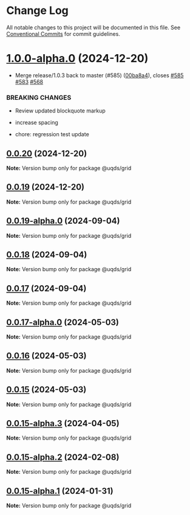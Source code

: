 # Change Log

All notable changes to this project will be documented in this file.
See [Conventional Commits](https://conventionalcommits.org) for commit guidelines.

# [1.0.0-alpha.0](https://github.com/uq-its-ss/design-system/compare/@uqds/grid@0.0.19-alpha.0...@uqds/grid@1.0.0-alpha.0) (2024-12-20)

- Merge release/1.0.3 back to master (#585) ([00ba8a4](https://github.com/uq-its-ss/design-system/commit/00ba8a439019ed08ab357499c758be419f50f150)), closes [#585](https://github.com/uq-its-ss/design-system/issues/585) [#583](https://github.com/uq-its-ss/design-system/issues/583) [#568](https://github.com/uq-its-ss/design-system/issues/568)

### BREAKING CHANGES

- Review updated blockquote markup

- increase spacing

- chore: regression test update

## [0.0.20](https://github.com/uq-its-ss/design-system/compare/@uqds/grid@0.0.19-alpha.0...@uqds/grid@0.0.20) (2024-12-20)

**Note:** Version bump only for package @uqds/grid

## [0.0.19](https://github.com/uq-its-ss/design-system/compare/@uqds/grid@0.0.19-alpha.0...@uqds/grid@0.0.19) (2024-12-20)

**Note:** Version bump only for package @uqds/grid

## [0.0.19-alpha.0](https://github.com/uq-its-ss/design-system/compare/@uqds/grid@0.0.18...@uqds/grid@0.0.19-alpha.0) (2024-09-04)

**Note:** Version bump only for package @uqds/grid

## [0.0.18](https://github.com/uq-its-ss/design-system/compare/@uqds/grid@0.0.17-alpha.0...@uqds/grid@0.0.18) (2024-09-04)

**Note:** Version bump only for package @uqds/grid

## [0.0.17](https://github.com/uq-its-ss/design-system/compare/@uqds/grid@0.0.17-alpha.0...@uqds/grid@0.0.17) (2024-09-04)

**Note:** Version bump only for package @uqds/grid

## [0.0.17-alpha.0](https://github.com/uq-its-ss/design-system/compare/@uqds/grid@0.0.15-alpha.3...@uqds/grid@0.0.17-alpha.0) (2024-05-03)

**Note:** Version bump only for package @uqds/grid

## [0.0.16](https://github.com/uq-its-ss/design-system/compare/@uqds/grid@0.0.15-alpha.3...@uqds/grid@0.0.16) (2024-05-03)

**Note:** Version bump only for package @uqds/grid

## [0.0.15](https://github.com/uq-its-ss/design-system/compare/@uqds/grid@0.0.15-alpha.3...@uqds/grid@0.0.15) (2024-05-03)

**Note:** Version bump only for package @uqds/grid

## [0.0.15-alpha.3](https://github.com/uq-its-ss/design-system/compare/@uqds/grid@0.0.15-alpha.2...@uqds/grid@0.0.15-alpha.3) (2024-04-05)

**Note:** Version bump only for package @uqds/grid

## [0.0.15-alpha.2](https://github.com/uq-its-ss/design-system/compare/@uqds/grid@0.0.15-alpha.1...@uqds/grid@0.0.15-alpha.2) (2024-02-08)

**Note:** Version bump only for package @uqds/grid

## [0.0.15-alpha.1](https://github.com/uq-its-ss/design-system/compare/@uqds/grid@0.0.15-alpha.0...@uqds/grid@0.0.15-alpha.1) (2024-01-31)

**Note:** Version bump only for package @uqds/grid
